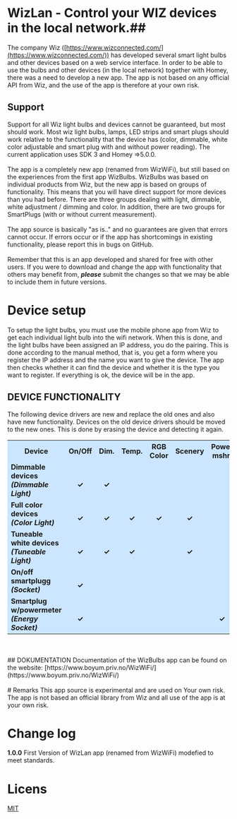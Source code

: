 # WizLan -  Control your WIZ devices in the local network.##The company Wiz ([https://www.wizconnected.com/](https://www.wizconnected.com/)) has developed several smart light bulbs and other devices based on a web service interface. In order to be able to use the bulbs and other devices (in the local network) together with Homey, there was a need to develop a new app. The app is not based on any official API from Wiz, and the use of the app is therefore at your own risk.## SupportSupport for all Wiz light bulbs and devices cannot be guaranteed, but most should work. Most wiz light bulbs, lamps, LED strips and smart plugs should work relative to the functionality that the device has (color, dimmable, white color adjustable and smart plug with and without power reading). The current application uses SDK 3 and Homey =>5.0.0.<br><br>The app is a completely new app (renamed from WizWiFi), but still based on the experiences from the first app WizBulbs. WizBulbs was based on individual products from Wiz, but the new app is based on groups of functionality. This means that you will have direct support for more devices than you had before. There are three groups dealing with light, dimmable, white adjustment / dimming and color. In addition, there are two groups for SmartPlugs (with or without current measurement).<br><br>The app source is basically "as is.." and no guarantees are given that errors cannot occur. If errors occur or if the app has shortcomings in existing functionality, please report this in bugs on GitHub.<br><br>Remember that this is an app developed and shared for free with other users. If you were to download and change the app with functionality that others may benefit from, ***please*** submit the changes so that we may be able to include them in future versions.# Device setupTo setup the light bulbs, you must use the mobile phone app from Wiz to get each individual light bulb into the wifi network. When this is done, and the light bulbs have been assigned an IP address, you do the pairing. This is done according to the manual method, that is, you get a form where you register the IP address and the name you want to give the device. The app then checks whether it can find the device and whether it is the type you want to register. If everything is ok, the device will be in the app.## DEVICE FUNCTIONALITYThe following device drivers are new and replace the old ones and also have new functionality. Devices on the old device drivers should be moved to the new ones. This is done by erasing the device and detecting it again.<center><table style="background:#cce6ff">  <tr>    <th style="width:150px">Device</th>    <th  style="width:75px">On/Off</th>    <th  style="width:75px">Dim.</th>    <th  style="width:75px">Temp.</th>    <th  style="width:75px">RGB Color</th>    <th  style="width:75px">Scenery</th>    <th  style="width:75px">Power mshr.</th>    <th  style="width:75px">Tested</th>  </tr>  <tr>    <td><b>Dimmable devices<br><i>(Dimmable Light)</i></b></td>    <td style="text-align:center"><br><b>&checkmark;</b></td>    <td style="text-align:center"><br><b>&checkmark;</b></td>    <td style="text-align:center"><br><b></b></td>    <td style="text-align:center"> </td>    <td style="text-align:center"><br><b></b></td>    <td style="text-align:center"> </td>    <td style="text-align:center"><br><b>&checkmark;</b></td>  </tr>  <tr>    <td><b>Full color devices<br><i>(Color Light)</i></b></td>    <td style="text-align:center"><br><b>&checkmark;</b></td>    <td style="text-align:center"><br><b>&checkmark;</b></td>    <td style="text-align:center"><br><b>&checkmark;</b></td>    <td style="text-align:center"><br><b>&checkmark;</b></td>    <td style="text-align:center"><br><b>&checkmark;</b></td>    <td style="text-align:center"> </td>    <td style="text-align:center"><br><b>&checkmark;</b></td>  </tr><tr>    <td><b>Tuneable white devices<br><i>(Tuneable Light)</i></b></td>    <td style="text-align:center"><br><b>&checkmark;</b></td>    <td style="text-align:center"><br><b>&checkmark;</b></td>    <td style="text-align:center"><br><b>&checkmark;</b></td>    <td style="text-align:center"><br><b></b></td>    <td style="text-align:center"><br><b>&checkmark;</b></td>    <td style="text-align:center"><br></td>    <td style="text-align:center"><br><b>&checkmark;</b></td>  </tr><tr>    <td><b>On/off smartplugg<br><i>(Socket)</i></b></td>    <td style="text-align:center"><br><b>&checkmark;</b></td>    <td style="text-align:center"><br></td>    <td style="text-align:center"><br></td>    <td style="text-align:center"><br></td>    <td style="text-align:center"><br></td>    <td style="text-align:center"><br></td>    <td style="text-align:center"><br><b>&checkmark;</b></td>  </tr><tr>    <td><b>Smartplug w/powermeter<br><i>(Energy Socket)</i></b></td>    <td style="text-align:center"><br><b>&checkmark;</b></td>    <td style="text-align:center"><br></td>    <td style="text-align:center"><br></td>    <td style="text-align:center"><br></td>    <td style="text-align:center"><br></td>    <td style="text-align:center"><br><b>&checkmark;</b></td>    <td style="text-align:center"><br><b>&checkmark;</b></td>  </tr></table></center><br><br>## DOKUMENTATIONDocumentation of the WizBulbs app can be found on the website: [https://www.boyum.priv.no/WizWiFi/](https://www.boyum.priv.no/WizWiFi/)<br><br># RemarksThis app source is experimental and are used on Your own risk. The app is not based an official library from Wiz and all use of the app is at your own risk.# Change log**1.0.0** First Version of WizLan app (renamed from WizWiFi) modefied to meet standards. # Licens[MIT](https://github.com)